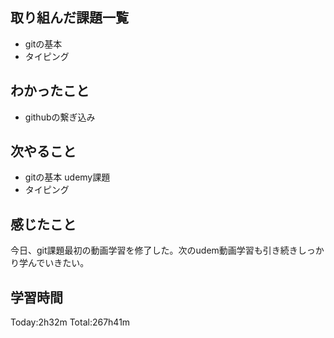 ## 取り組んだ課題一覧
 - gitの基本
 - タイピング
## わかったこと
 - githubの繋ぎ込み
## 次やること
 - gitの基本 udemy課題
 - タイピング
## 感じたこと
今日、git課題最初の動画学習を修了した。次のudem動画学習も引き続きしっかり学んでいきたい。
## 学習時間
Today:2h32m  Total:267h41m